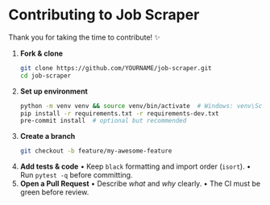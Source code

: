 # Contributing to Job Scraper

Thank you for taking the time to contribute! ✨

1. **Fork & clone**
   ```bash
   git clone https://github.com/YOURNAME/job-scraper.git
   cd job-scraper
   ```
2. **Set up environment**
   ```bash
   python -m venv venv && source venv/bin/activate  # Windows: venv\Scripts\activate
   pip install -r requirements.txt -r requirements-dev.txt
   pre-commit install  # optional but recommended
   ```
3. **Create a branch**
   ```bash
   git checkout -b feature/my-awesome-feature
   ```
4. **Add tests & code**
   • Keep `black` formatting and import order (`isort`).
   • Run `pytest -q` before committing.
5. **Open a Pull Request**
   • Describe *what* and *why* clearly.
   • The CI must be green before review. 